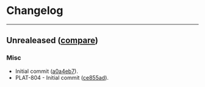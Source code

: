# Changelog
---

## Unrealeased ([compare](https://github.com/LeafLink/ci-tools/compare/a0a4eb79345dcec95cbd98071e54b4be1703a797...HEAD))

### Misc
- Initial commit ([a0a4eb7](https://github.com/LeafLink/ci-tools/commit/a0a4eb79345dcec95cbd98071e54b4be1703a797)).
- PLAT-804 - Initial commit ([ce855ad](https://github.com/LeafLink/ci-tools/commit/ce855ad8b2ecf85b33cf5118fe939b0f9d02eff8)).


